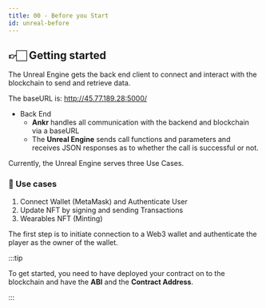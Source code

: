 ```yaml
---
title: 00 - Before you Start
id: unreal-before
---
```


## 👉🏻 Getting started

The Unreal Engine gets the back end client to connect and interact with the blockchain to send and retrieve data.

The baseURL is: http://45.77.189.28:5000/
 
- Back End 
    - **Ankr** handles all communication with the backend and blockchain via a baseURL
    - The **Unreal Engine** sends call functions and parameters and receives JSON responses as to whether the call is successful or not.

Currently, the Unreal Engine serves three Use Cases.

### 💫 Use cases

1. Connect Wallet (MetaMask) and Authenticate User
2. Update NFT by signing and sending Transactions
3. Wearables NFT (Minting)

The first step is to initiate connection to a Web3 wallet and authenticate the player as the owner of the wallet. 

:::tip

To get started, you need to have deployed your contract on to the blockchain and have the **ABI** and the **Contract Address**. 

:::
